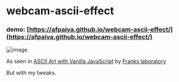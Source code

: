 # webcam-ascii-effect

### demo: [https://afpaiva.github.io/webcam-ascii-effect/](https://afpaiva.github.io/webcam-ascii-effect/)

![image](https://github.com/user-attachments/assets/0be47e16-8420-492d-8a18-cc290fda8e95)

As seen in [ASCII Art with Vanilla JavaScript](https://www.youtube.com/watch?v=HeT-5RZgEQY) by [Franks laboratory](https://www.youtube.com/@Frankslaboratory)

But with my tweaks.
